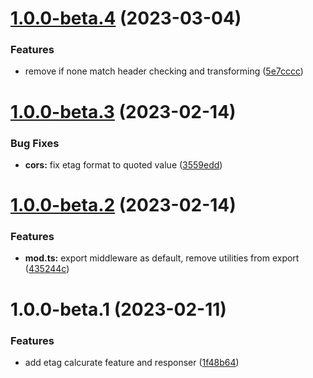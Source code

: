 # [1.0.0-beta.4](https://github.com/httpland/http-etag/compare/1.0.0-beta.3...1.0.0-beta.4) (2023-03-04)


### Features

* remove if none match header checking and transforming ([5e7cccc](https://github.com/httpland/http-etag/commit/5e7cccc742309906efef02622a0f4bf1e40bc37e))

# [1.0.0-beta.3](https://github.com/httpland/http-etag/compare/1.0.0-beta.2...1.0.0-beta.3) (2023-02-14)


### Bug Fixes

* **cors:** fix etag format to quoted value ([3559edd](https://github.com/httpland/http-etag/commit/3559eddffe5bbc23b17fa3d02b884763ca9e762a))

# [1.0.0-beta.2](https://github.com/httpland/http-etag/compare/1.0.0-beta.1...1.0.0-beta.2) (2023-02-14)


### Features

* **mod.ts:** export middleware as default, remove utilities from export ([435244c](https://github.com/httpland/http-etag/commit/435244c1fd3e5b12eaa85344b80439d52145ce6c))

# 1.0.0-beta.1 (2023-02-11)


### Features

* add etag calcurate feature and responser ([1f48b64](https://github.com/httpland/etag/commit/1f48b64c2b07360f9117c5e74557af7fa2f204c5))
